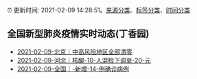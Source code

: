 :alarm_clock: 更新时间: 2021-02-09 14:28:51。[来源分类](../README.md)、[标签分类](../TAGS.md)、[时间分类](../TIMELINE.md)

## 全国新型肺炎疫情实时动态(丁香园)




- [2021-02-09-北京｜中高风险地区全部清零](http://app.cctv.com/special/cportal/detail/arti/index.html?id=Arti4jahnJzLhV2V5j7XOL2Q210209&isfromapp=1) 
- [2021-02-09-河北｜核酸-10-人混检下调至-20-元](http://app.cctv.com/special/cportal/detail/arti/index.html?id=ArtiYfivC6kQQjzQhfP2bRBl210209&isfromapp=1) 
- [2021-02-09-全国｜-新增-14-例确诊病例](http://app.cctv.com/special/cportal/detail/arti/index.html?id=ArtiP9ubY3y17qCJSllhfG0M210209&isfromapp=1) 